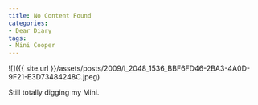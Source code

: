 ```yaml
---
title: No Content Found
categories:
- Dear Diary
tags:
- Mini Cooper
---
```


![]({{ site.url }}/assets/posts/2009/l_2048_1536_BBF6FD46-2BA3-4A0D-9F21-E3D73484248C.jpeg)
  



Still totally digging my Mini.
